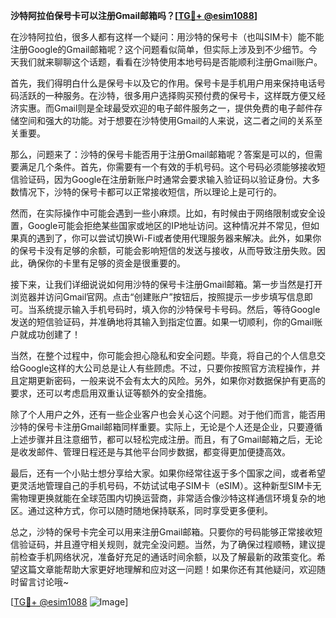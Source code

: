 **沙特阿拉伯保号卡可以注册Gmail邮箱吗？[[TG💪+ @esim1088](https://t.me/s/esim1088)]**

在沙特阿拉伯，很多人都有这样一个疑问：用沙特的保号卡（也叫SIM卡）能不能注册Google的Gmail邮箱呢？这个问题看似简单，但实际上涉及到不少细节。今天我们就来聊聊这个话题，看看在沙特使用本地号码是否能顺利注册Gmail账户。

首先，我们得明白什么是保号卡以及它的作用。保号卡是手机用户用来保持电话号码活跃的一种服务。在沙特，很多用户选择购买预付费的保号卡，这样既方便又经济实惠。而Gmail则是全球最受欢迎的电子邮件服务之一，提供免费的电子邮件存储空间和强大的功能。对于想要在沙特使用Gmail的人来说，这二者之间的关系至关重要。

那么，问题来了：沙特的保号卡能否用于注册Gmail邮箱呢？答案是可以的，但需要满足几个条件。首先，你需要有一个有效的手机号码。这个号码必须能够接收短信验证码，因为Google在注册新账户时通常会要求输入验证码以验证身份。大多数情况下，沙特的保号卡都可以正常接收短信，所以理论上是可行的。

然而，在实际操作中可能会遇到一些小麻烦。比如，有时候由于网络限制或安全设置，Google可能会拒绝某些国家或地区的IP地址访问。这种情况并不常见，但如果真的遇到了，你可以尝试切换Wi-Fi或者使用代理服务器来解决。此外，如果你的保号卡没有足够的余额，可能会影响短信的发送与接收，从而导致注册失败。因此，确保你的卡里有足够的资金是很重要的。

接下来，让我们详细说说如何用沙特的保号卡注册Gmail邮箱。第一步当然是打开浏览器并访问Gmail官网。点击“创建账户”按钮后，按照提示一步步填写信息即可。当系统提示输入手机号码时，填入你的沙特保号卡号码。然后，等待Google发送的短信验证码，并准确地将其输入到指定位置。如果一切顺利，你的Gmail账户就成功创建了！

当然，在整个过程中，你可能会担心隐私和安全问题。毕竟，将自己的个人信息交给Google这样的大公司总是让人有些顾虑。不过，只要你按照官方流程操作，并且定期更新密码，一般来说不会有太大的风险。另外，如果你对数据保护有更高的要求，还可以考虑启用双重认证等额外的安全措施。

除了个人用户之外，还有一些企业客户也会关心这个问题。对于他们而言，能否用沙特的保号卡注册Gmail邮箱同样重要。实际上，无论是个人还是企业，只要遵循上述步骤并且注意细节，都可以轻松完成注册。而且，有了Gmail邮箱之后，无论是收发邮件、管理日程还是与其他平台同步数据，都变得更加便捷高效。

最后，还有一个小贴士想分享给大家。如果你经常往返于多个国家之间，或者希望更灵活地管理自己的手机号码，不妨试试电子SIM卡（eSIM）。这种新型SIM卡无需物理更换就能在全球范围内切换运营商，非常适合像沙特这样通信环境复杂的地区。通过这种方式，你可以随时随地保持联系，同时享受更多便利。

总之，沙特的保号卡完全可以用来注册Gmail邮箱。只要你的号码能够正常接收短信验证码，并且遵守相关规则，就完全没问题。当然，为了确保过程顺畅，建议提前检查手机网络状况，准备好充足的通话时间余额，以及了解最新的政策变化。希望这篇文章能帮助大家更好地理解和应对这一问题！如果你还有其他疑问，欢迎随时留言讨论哦~

[[TG💪+ @esim1088](https://t.me/s/esim1088) ![Image](https://i.postimg.cc/4NQfJmqS/Snipaste-2025-05-13-00-14-12.png)]